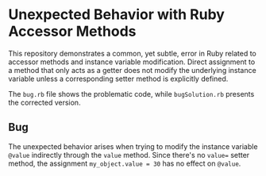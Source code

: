 # Unexpected Behavior with Ruby Accessor Methods

This repository demonstrates a common, yet subtle, error in Ruby related to accessor methods and instance variable modification.  Direct assignment to a method that only acts as a getter does not modify the underlying instance variable unless a corresponding setter method is explicitly defined.

The `bug.rb` file shows the problematic code, while `bugSolution.rb` presents the corrected version.

## Bug
The unexpected behavior arises when trying to modify the instance variable `@value` indirectly through the `value` method.  Since there's no `value=` setter method, the assignment `my_object.value = 30` has no effect on `@value`.